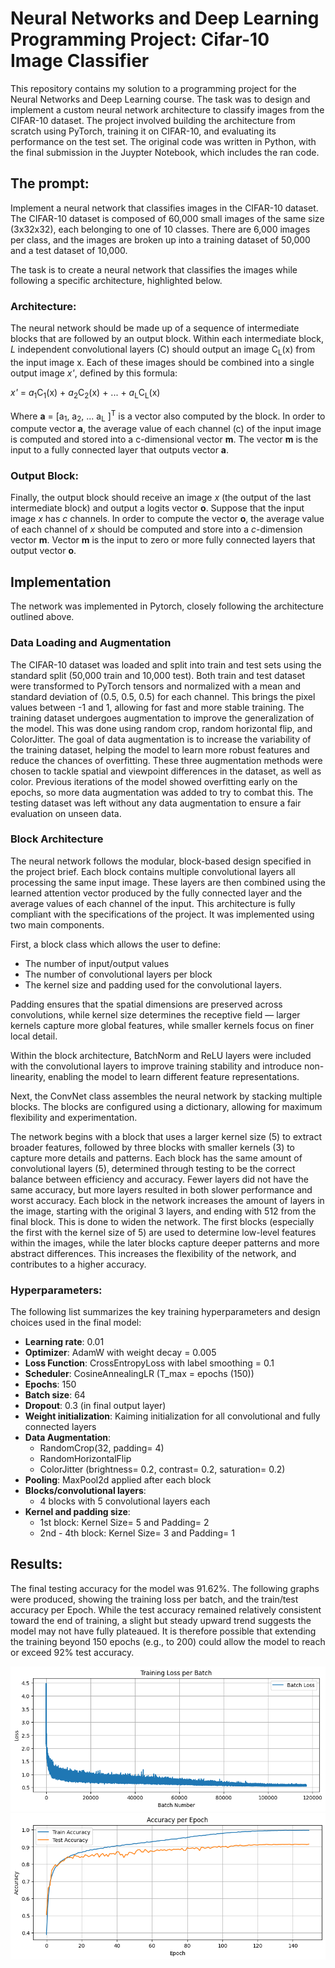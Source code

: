 # Neural Networks and Deep Learning Programming Project: Cifar-10 Image Classifier

This repository contains my solution to a programming project for the Neural Networks and Deep Learning course. The task was to design and implement a custom neural network architecture to classify images from the CIFAR-10 dataset. The project involved building the architecture from scratch using PyTorch, training it on CIFAR-10, and evaluating its performance on the test set. The original code was written in Python, with the final submission in the Juypter Notebook, which includes the ran code.

## The prompt: 
Implement a neural network that classifies images in the CIFAR-10 dataset. The CIFAR-10 dataset is composed of 60,000 small images of the same size (3x32x32), each belonging to one of 10 classes. There are 6,000 images per class, and the images are broken up into a training dataset of 50,000 and a test dataset of 10,000.

The task is to create a neural network that classifies the images while following a specific architecture, highlighted below.

### Architecture:
The neural network should be made up of a sequence of intermediate blocks that are followed by an output block. Within each intermediate block, *L* independent convolutional layers (C) should output an image C<sub>L</sub>(x) from the input image x. Each of these images should be combined into a single output image *x'*, defined by this formula:

*x'* = *a*<sub>1</sub>C<sub>1</sub>(x) + *a*<sub>2</sub>C<sub>2</sub>(x) + ... + *a*<sub>L</sub>C<sub>L</sub>(x)

Where **a** = [a<sub>1</sub>, a<sub>2</sub>, ... a<sub>L</sub> ]<sup>T</sup> is a vector also computed by the block. In order to compute vector **a**, the average value of each channel (c) of the input image is computed and stored into a c-dimensional vector **m**. The vector **m** is the input to a fully connected layer that outputs vector **a**.

### Output Block:

Finally, the output block should receive an image *x* (the output of the last intermediate block) and output a logits vector **o**. Suppose that the input image *x* has *c* channels. In order to compute the vector **o**, the average value of each channel of *x* should be computed and store into a *c*-dimension vector **m**. Vector **m** is the input to zero or more fully connected layers that output vector **o**.

## Implementation

The network was implemented in Pytorch, closely following the architecture outlined above.

### Data Loading and Augmentation
The CIFAR-10 dataset was loaded and split into train and test sets using the standard split (50,000 train and 10,000 test). Both train and test dataset were transformed to PyTorch tensors and normalized with a mean and standard deviation of (0.5, 0.5, 0.5) for each channel. This brings the pixel values between -1 and 1, allowing for fast and more stable training. The training dataset undergoes augmentation to improve the generalization of the model. This was done
using random crop, random horizontal flip, and ColorJitter. The goal of data augmentation is to increase
the variability of the training dataset, helping the model to learn more robust features and reduce the
chances of overfitting. These three augmentation methods were chosen to tackle spatial and viewpoint
differences in the dataset, as well as color. Previous iterations of the model showed overfitting early on
the epochs, so more data augmentation was added to try to combat this.
The testing dataset was left without any data augmentation to ensure a fair evaluation on unseen data. 

### Block Architecture
The neural network follows the modular, block-based design specified in the project brief. Each block
contains multiple convolutional layers all processing the same input image. These layers are then
combined using the learned attention vector produced by the fully connected layer and the average values
of each channel of the input. This architecture is fully compliant with the specifications of the project. It
was implemented using two main components.


First, a block class which allows the user to define:
- The number of input/output values
- The number of convolutional layers per block
- The kernel size and padding used for the convolutional layers.

Padding ensures that the spatial dimensions are preserved across convolutions, while kernel size
determines the receptive field — larger kernels capture more global features, while smaller kernels focus
on finer local detail.

Within the block architecture, BatchNorm and ReLU layers were included with the convolutional layers
to improve training stability and introduce non-linearity, enabling the model to learn different feature
representations.

Next, the ConvNet class assembles the neural network by stacking multiple blocks. The blocks are
configured using a dictionary, allowing for maximum flexibility and experimentation.

The network begins with a block that uses a larger kernel size (5) to extract broader features, followed by
three blocks with smaller kernels (3) to capture more details and patterns. Each block has the same
amount of convolutional layers (5), determined through testing to be the correct balance between
efficiency and accuracy. Fewer layers did not have the same accuracy, but more layers resulted in both
slower performance and worst accuracy. Each block in the network increases the amount of layers in the
image, starting with the original 3 layers, and ending with 512 from the final block. This is done to widen
the network. The first blocks (especially the first with the kernel size of 5) are used to determine low-level
features within the images, while the later blocks capture deeper patterns and more abstract differences.
This increases the flexibility of the network, and contributes to a higher accuracy.

### Hyperparameters:
The following list summarizes the key training hyperparameters and design choices used in the final
model:
- **Learning rate**: 0.01
- **Optimizer**: AdamW with weight decay = 0.005
- **Loss Function**: CrossEntropyLoss with label smoothing = 0.1
- **Scheduler**: CosineAnnealingLR (T_max = epochs (150))
- **Epochs**: 150
- **Batch size**: 64
- **Dropout**: 0.3 (in final output layer)
- **Weight initialization**: Kaiming initialization for all convolutional and fully connected layers
- **Data Augmentation**:
  - RandomCrop(32, padding= 4)
  - RandomHorizontalFlip
  - ColorJitter (brightness= 0.2, contrast= 0.2, saturation= 0.2)
- **Pooling**: MaxPool2d applied after each block
- **Blocks/convolutional layers**:
  - 4 blocks with 5 convolutional layers each
- **Kernel and padding size**:
  - 1st block: Kernel Size= 5 and Padding= 2
  - 2nd - 4th block: Kernel Size= 3 and Padding= 1

## Results:
The final testing accuracy for the model was 91.62%. The following graphs were produced, showing the
training loss per batch, and the train/test accuracy per Epoch. While the test accuracy remained relatively
consistent toward the end of training, a slight but steady upward trend suggests the model may not have
fully plateaued. It is therefore possible that extending the training beyond 150 epochs (e.g., to 200) could
allow the model to reach or exceed 92% test accuracy.

![training_loss.png](training_loss.png)
![accuracy.png](accuracy.png)